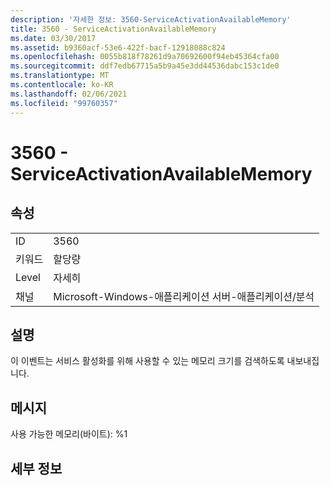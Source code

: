 ```yaml
---
description: '자세한 정보: 3560-ServiceActivationAvailableMemory'
title: 3560 - ServiceActivationAvailableMemory
ms.date: 03/30/2017
ms.assetid: b9360acf-53e6-422f-bacf-12918088c824
ms.openlocfilehash: 0055b818f78261d9a70692600f94eb45364cfa00
ms.sourcegitcommit: ddf7edb67715a5b9a45e3dd44536dabc153c1de0
ms.translationtype: MT
ms.contentlocale: ko-KR
ms.lasthandoff: 02/06/2021
ms.locfileid: "99760357"
---
```

# <a name="3560---serviceactivationavailablememory"></a>3560 - ServiceActivationAvailableMemory

## <a name="properties"></a>속성  
  
|||  
|-|-|  
|ID|3560|  
|키워드|할당량|  
|Level|자세히|  
|채널|Microsoft-Windows-애플리케이션 서버-애플리케이션/분석|  
  
## <a name="description"></a>설명  

 이 이벤트는 서비스 활성화를 위해 사용할 수 있는 메모리 크기를 검색하도록 내보내집니다.  
  
## <a name="message"></a>메시지  

 사용 가능한 메모리(바이트): %1  
  
## <a name="details"></a>세부 정보
